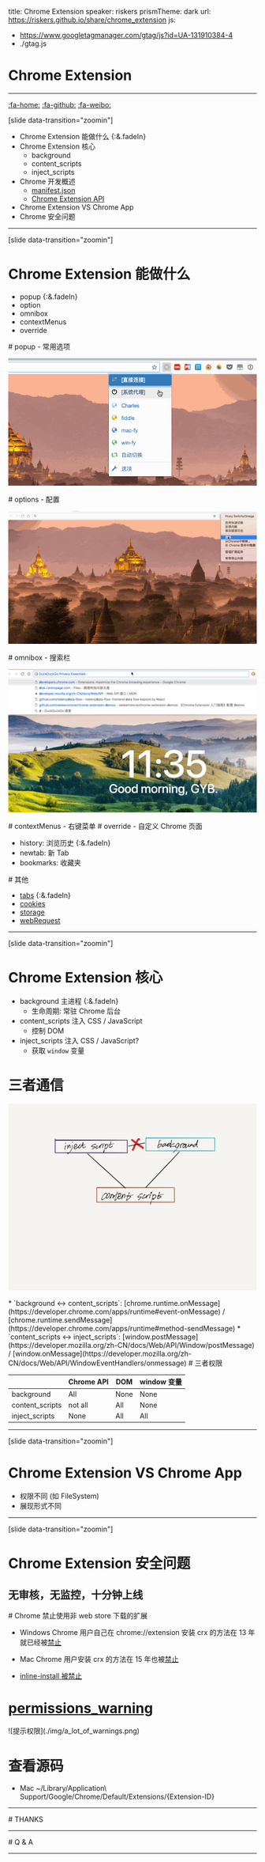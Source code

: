 title: Chrome Extension
speaker: riskers
prismTheme: dark
url: https://riskers.github.io/share/chrome_extension
js:
  - https://www.googletagmanager.com/gtag/js?id=UA-131910384-4
  - ./gtag.js


<slide :class="aligncenter">

# Chrome Extension
---

[:fa-home:](https://github.com/riskers/blog)
[:fa-github:](https://github.com/riskers/)
[:fa-weibo:](http://weibo.com/damaoxianjia123)

[slide data-transition="zoomin"]
* Chrome Extension 能做什么 {:&.fadeIn}
* Chrome Extension 核心
  * background
  * content_scripts
  * inject_scripts
* Chrome 开发概述
  * [manifest.json](https://developer.chrome.com/extensions/manifest)
  * [Chrome Extension API](https://developer.chrome.com/extensions/api_index)
* Chrome Extension VS Chrome App
* Chrome 安全问题

****************************************************************************************************************

[slide data-transition="zoomin"]
# Chrome Extension 能做什么

* popup {:&.fadeIn}
* option
* omnibox
* contextMenus
* override

<slide>
# popup - 常用选项

![](./img/popup.gif)

<slide>
# options - 配置

![](./img/options.gif)

<slide>
# omnibox - 搜索栏

![](./img/omnibox.gif)

<slide>
# contextMenus - 右键菜单

<slide>
# override - 自定义 Chrome 页面

* history: 浏览历史 {:&.fadeIn}
* newtab: 新 Tab
* bookmarks: 收藏夹

<slide>
# 其他

* [tabs](https://developer.chrome.com/extensions/tabs) {:&.fadeIn}
* [cookies](https://developer.chrome.com/extensions/cookies)
* [storage](https://developer.chrome.com/extensions/storage)
* [webRequest](https://developer.chrome.com/extensions/webRequest)

****************************************************************************************************************

[slide data-transition="zoomin"]
# Chrome Extension 核心

* background 主进程 {:&.fadeIn}
  * 生命周期: 常驻 Chrome 后台
* content_scripts 注入 CSS / JavaScript
  * 控制 DOM
* inject_scripts 注入 CSS / JavaScript?
  * 获取 `window` 变量

<slide>

# 三者通信

![](./img/background_content_inject_connect.png)

<slide>
* `background <-> content_scripts`: [chrome.runtime.onMessage](https://developer.chrome.com/apps/runtime#event-onMessage) / [chrome.runtime.sendMessage](https://developer.chrome.com/apps/runtime#method-sendMessage)
* `content_scripts <-> inject_scripts`: [window.postMessage](https://developer.mozilla.org/zh-CN/docs/Web/API/Window/postMessage) / [window.onMessage](https://developer.mozilla.org/zh-CN/docs/Web/API/WindowEventHandlers/onmessage)

<slide>
# 三者权限

| | Chrome API | DOM | window 变量 |
| -- | -- | -- | -- |
| background | All | None | None |
| content_scripts | not all | All | None |
| inject_scripts | None | All | All |

****************************************************************************************************************

[slide data-transition="zoomin"]
# Chrome Extension VS Chrome App

* 权限不同 (如 FileSystem)
* 展现形式不同

****************************************************************************************************************

[slide data-transition="zoomin"]
# Chrome Extension 安全问题

## 无审核，无监控，十分钟上线

<slide>
# Chrome 禁止使用非 web store 下载的扩展

* Windows Chrome 用户自己在 chrome://extension 安装 crx 的方法在 13 年就已经被[禁止](https://blog.chromium.org/2013/11/protecting-windows-users-from-malicious.html)

* Mac Chrome 用户安装 crx 的方法在 15 年也被[禁止](https://blog.chromium.org/2015/05/continuing-to-protect-chrome-users-from.html)

* [inline-install 被禁止](https://blog.chromium.org/2018/06/improving-extension-transparency-for.html)

<slide>

# [permissions_warning](https://developer.chrome.com/apps/permission_warnings#permissions_with_warnings)

<slide>
![提示权限](./img/a_lot_of_warnings.png)

<slide>

# 查看源码

* Mac ~/Library/Application\ Support/Google/Chrome/Default/Extensions/{Extension-ID}

****************************************************************************************************************

<slide>
# THANKS

****************************************************************************************************************

<slide>
# Q & A

****************************************************************************************************************